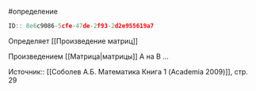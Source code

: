 #определение

```javascript
ID:: 8e6c9086-5cfe-47de-2f93-2d2e955619a7 
```

Определяет [[Произведение матриц]] 

Произведением [[Матрица|матрицы]] A на B ...  

Источник:: [[Соболев А.Б. Математика Книга 1 (Academia 2009)]], стр. 29